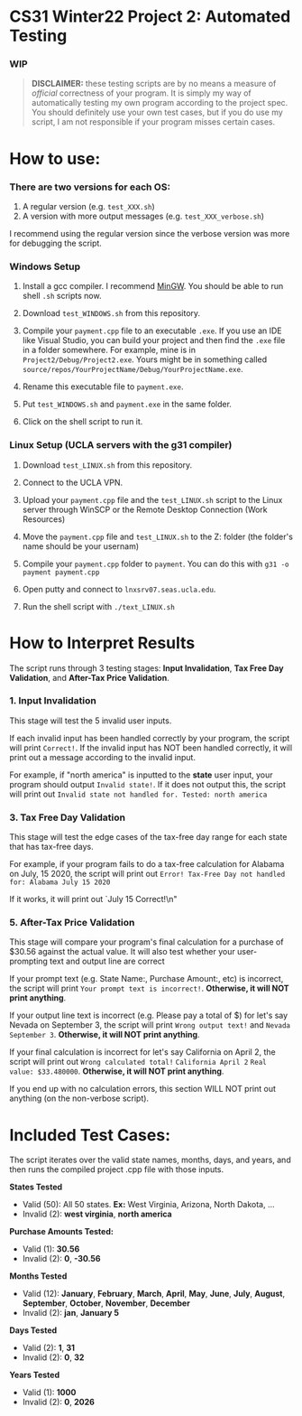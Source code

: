 # CS31 Winter22 Project 2: Automated Testing

### WIP

>**DISCLAIMER:** these testing scripts are by no means a measure of *official* correctness of your program.
It is simply my way of automatically testing my own program according to the project spec.
You should definitely use your own test cases, but if you do use my script, I am not responsible if your program misses certain cases.

# How to use:
### There are two versions for each OS: 
1. A regular version (e.g. `test_XXX.sh`)
2. A version with more output messages (e.g. `test_XXX_verbose.sh`)

I recommend using the regular version since the verbose version was more for debugging the script.

### Windows Setup
1. Install a gcc compiler. I recommend [MinGW](http://sourceforge.net/projects/mingw-w64/files/Toolchains%20targetting%20Win32/Personal%20Builds/mingw-builds/installer/mingw-w64-install.exe/download). You should be able to run shell `.sh` scripts now.

2. Download `test_WINDOWS.sh` from this repository.

3. Compile your `payment.cpp` file to an executable `.exe`.
If you use an IDE like Visual Studio, you can build your project and then find the `.exe` file in a folder somewhere. For example, mine is in `Project2/Debug/Project2.exe`. Yours might be in something called `source/repos/YourProjectName/Debug/YourProjectName.exe`.

4. Rename this executable file to `payment.exe`.

5. Put `test_WINDOWS.sh` and `payment.exe` in the same folder. 

6. Click on the shell script to run it.

### Linux Setup (UCLA servers with the g31 compiler)
1. Download `test_LINUX.sh` from this repository.

2. Connect to the UCLA VPN.

3. Upload your `payment.cpp` file and the `test_LINUX.sh` script to the Linux server through WinSCP or the Remote Desktop Connection (Work Resources)

4. Move the `payment.cpp` file and `test_LINUX.sh` to the Z: folder (the folder's name should be your usernam)

5. Compile your `payment.cpp` folder to `payment`. You can do this with `g31 -o payment payment.cpp`

6. Open putty and connect to `lnxsrv07.seas.ucla.edu`.

7. Run the shell script with `./text_LINUX.sh`

# How to Interpret Results
The script runs through 3 testing stages: **Input Invalidation**, **Tax Free Day Validation**, and **After-Tax Price Validation**.

### 1. Input Invalidation
This stage will test the 5 invalid user inputs.
  
If each invalid input has been handled correctly by your program, the script will print `Correct!`.
If the invalid input has NOT been handled correctly, it will print out a message according to the invalid input.

For example, if "north america" is inputted to the **state** user input, your program should output `Invalid state!`.
If it does not output this, the script will print out `Invalid state not handled for. Tested: north america`

### 3. Tax Free Day Validation
This stage will test the edge cases of the tax-free day range for each state that has tax-free days.

For example, if your program fails to do a tax-free calculation for Alabama on July, 15 2020, the script will print out `Error! Tax-Free Day not handled for: Alabama July 15 2020`

If it works, it will print out `July 15 Correct!\n"

### 5. After-Tax Price Validation
This stage will compare your program's final calculation for a purchase of $30.56 against the actual value. It will also test whether your user-prompting text and output line are correct

If your prompt text (e.g. State Name:, Purchase Amount:, etc) is incorrect, the script will print `Your prompt text is incorrect!`. **Otherwise, it will NOT print anything**.

If your output line text is incorrect (e.g. Please pay a total of $) for let's say Nevada on September 3, the script will print `Wrong output text!` and `Nevada September 3`. **Otherwise, it will NOT print anything**.

If your final calculation is incorrect for let's say California on April 2, the script will print out `Wrong calculated total!` `California April 2` `Real value: $33.480000`. **Otherwise, it will NOT print anything**.

If you end up with no calculation errors, this section WILL NOT print out anything (on the non-verbose script).

# Included Test Cases:
The script iterates over the valid state names, months, days, and years, and then runs the compiled project .cpp file with those inputs.

**States Tested**
- Valid (50): All 50 states. **Ex:** West Virginia, Arizona, North Dakota, ...
- Invalid (2): **west virginia**, **north america**

**Purchase Amounts Tested:**
- Valid (1): **30.56**
- Invalid (2): **0**, **-30.56**

**Months Tested**
- Valid (12): **January**, **February**, **March**, **April**, **May**, **June**, **July**, **August**, **September**, **October**, **November**, **December**
- Invalid (2): **jan**, **January 5**

**Days Tested**
- Valid (2): **1**, **31**
- Invalid (2): **0**, **32**

**Years Tested**
- Valid (1): **1000**
- Invalid (2): **0**, **2026**
